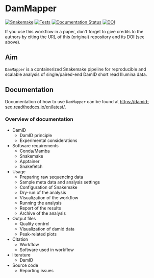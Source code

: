 # DamMapper

[![Snakemake](https://img.shields.io/badge/snakemake-≥8.12.0-brightgreen.svg)](https://snakemake.github.io)
[![Tests](https://github.com/niekwit/damid-seq/actions/workflows/main.yml/badge.svg)](https://github.com/niekwit/damid-seq/actions/workflows/main.yml)
[![Documentation Status](https://readthedocs.org/projects/damid-seq/badge/?version=latest)](https://damid-seq.readthedocs.io/en/latest/?badge=latest)
[![DOI](https://zenodo.org/badge/708194033.svg)](https://zenodo.org/doi/10.5281/zenodo.10737672)

If you use this workflow in a paper, don't forget to give credits to the authors by citing the URL of this (original) repository and its DOI (see above).

## Aim

`DamMapper` is a containerized Snakemake pipeline for reproducible and scalable analysis of single/paired-end DamID short read Illumina data.


## Documentation

Documentation of how to use `DamMapper` can be found at https://damid-seq.readthedocs.io/en/latest/.

### Overview of documentation

* DamID
    - DamID principle
    - Experimental considerations
* Software requirements
    - Conda/Mamba
    - Snakemake
    - Apptainer
    - Snakefetch
* Usage
    - Preparing raw sequencing data
    - Sample meta data and analysis settings
    - Configuration of Snakemake
    - Dry-run of the analysis
    - Visualization of the workflow
    - Running the analysis
    - Report of the results
    - Archive of the analysis
* Output files
    - Quality control
    - Visualization of damid data
    - Peak-related plots
* Citation
    - Workflow
    - Software used in workflow
* literature
    - DamID
* Source code
    - Reporting issues
